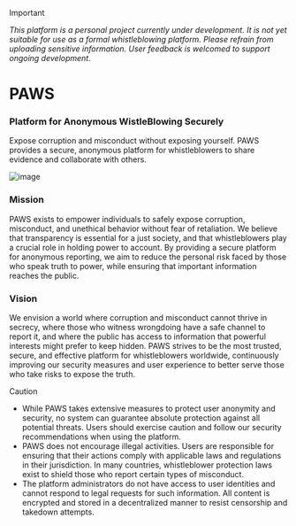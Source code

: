 >[!Important]
>_This platform is a personal project currently under development. It is not yet suitable for use as a formal whistleblowing platform. Please refrain from uploading sensitive information. User feedback is welcomed to support ongoing development._

# PAWS
### Platform for Anonymous WistleBlowing Securely
Expose corruption and misconduct without exposing yourself. PAWS provides a secure, anonymous platform for whistleblowers to share evidence and collaborate with others.

![image](https://github.com/user-attachments/assets/b912ca7f-f166-45ea-bc53-ff180c61fcb8)

### Mission
PAWS exists to empower individuals to safely expose corruption, misconduct, and unethical behavior without fear of retaliation. We believe that transparency is essential for a just society, and that whistleblowers play a crucial role in holding power to account.
By providing a secure platform for anonymous reporting, we aim to reduce the personal risk faced by those who speak truth to power, while ensuring that important information reaches the public.

### Vision
We envision a world where corruption and misconduct cannot thrive in secrecy, where those who witness wrongdoing have a safe channel to report it, and where the public has access to information that powerful interests might prefer to keep hidden.
PAWS strives to be the most trusted, secure, and effective platform for whistleblowers worldwide, continuously improving our security measures and user experience to better serve those who take risks to expose the truth.
<br>

> [!Caution]
> - While PAWS takes extensive measures to protect user anonymity and security, no system can guarantee absolute protection against all potential threats. Users should exercise caution and follow our security recommendations when using the platform.
> - PAWS does not encourage illegal activities. Users are responsible for ensuring that their actions comply with applicable laws and regulations in their jurisdiction. In many countries, whistleblower protection laws exist to shield those who report certain types of misconduct.
> - The platform administrators do not have access to user identities and cannot respond to legal requests for such information. All content is encrypted and stored in a decentralized manner to resist censorship and takedown attempts.
